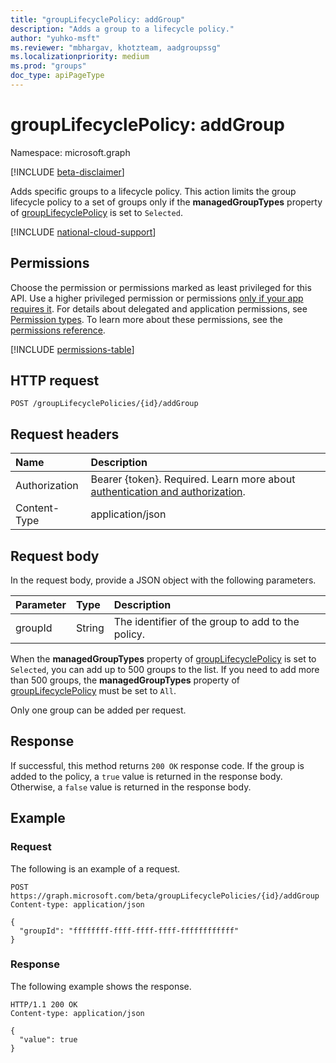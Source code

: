```yaml
---
title: "groupLifecyclePolicy: addGroup"
description: "Adds a group to a lifecycle policy."
author: "yuhko-msft"
ms.reviewer: "mbhargav, khotzteam, aadgroupssg"
ms.localizationpriority: medium
ms.prod: "groups"
doc_type: apiPageType
---
```


# groupLifecyclePolicy: addGroup

Namespace: microsoft.graph

[!INCLUDE [beta-disclaimer](../../includes/beta-disclaimer.md)]

Adds specific groups to a lifecycle policy. This action limits the group lifecycle policy to a set of groups only if the **managedGroupTypes** property of [groupLifecyclePolicy](../resources/grouplifecyclepolicy.md) is set to `Selected`.

[!INCLUDE [national-cloud-support](../../includes/all-clouds.md)]

## Permissions

Choose the permission or permissions marked as least privileged for this API. Use a higher privileged permission or permissions [only if your app requires it](/graph/permissions-overview#best-practices-for-using-microsoft-graph-permissions). For details about delegated and application permissions, see [Permission types](/graph/permissions-overview#permission-types). To learn more about these permissions, see the [permissions reference](/graph/permissions-reference).

<!-- { "blockType": "permissions", "name": "grouplifecyclepolicy_addgroup" } -->
[!INCLUDE [permissions-table](../includes/permissions/grouplifecyclepolicy-addgroup-permissions.md)]

## HTTP request

<!-- { "blockType": "ignored" } -->

```http
POST /groupLifecyclePolicies/{id}/addGroup
```

## Request headers

| Name          | Description               |
| :------------ | :------------------------ |
|Authorization|Bearer {token}. Required. Learn more about [authentication and authorization](/graph/auth/auth-concepts).|
| Content-Type  | application/json          |

## Request body

In the request body, provide a JSON object with the following parameters.

| Parameter | Type   | Description                                       |
| :-------- | :----- | :------------------------------------------------ |
| groupId   | String | The identifier of the group to add to the policy. |

When the **managedGroupTypes** property of [groupLifecyclePolicy](../resources/grouplifecyclepolicy.md) is set to `Selected`, you can add up to 500 groups to the list. If you need to add more than 500 groups, the **managedGroupTypes** property of [groupLifecyclePolicy](../resources/grouplifecyclepolicy.md) must be set to `All`.

Only one group can be added per request.

## Response

If successful, this method returns `200 OK` response code. If the group is added to the policy, a `true` value is returned in the response body. Otherwise, a `false` value is returned in the response body.

## Example

### Request

The following is an example of a request.

<!-- {
  "blockType": "ignored",
  "name": "grouplifecyclepolicy_addgroup"
} -->

```http
POST https://graph.microsoft.com/beta/groupLifecyclePolicies/{id}/addGroup
Content-type: application/json

{
  "groupId": "ffffffff-ffff-ffff-ffff-ffffffffffff"
}
```

### Response

The following example shows the response.

<!-- { "blockType": "ignored" } -->

```http
HTTP/1.1 200 OK
Content-type: application/json

{
  "value": true
}
```

<!-- uuid: 8fcb5dbc-d5aa-4681-8e31-b001d5168d79
2015-10-25 14:57:30 UTC -->
<!--
{
  "type": "#page.annotation",
  "description": "groupLifecyclePolicy: addgroup",
  "keywords": "",
  "section": "documentation",
  "tocPath": "",
  "suppressions": []
}
-->
